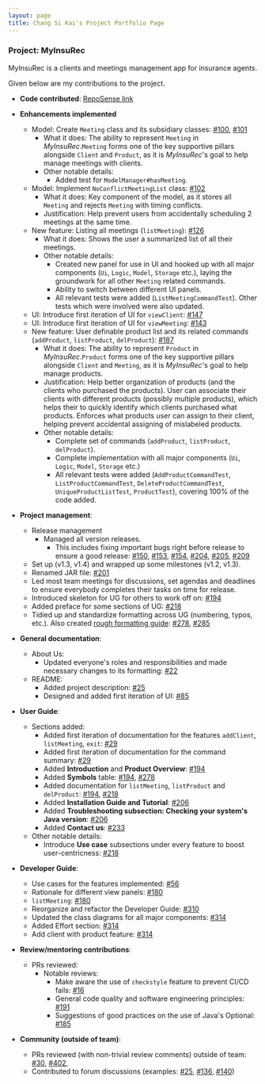 ```yaml
---
layout: page
title: Chang Si Kai's Project Portfolio Page
---
```


### Project: MyInsuRec

MyInsuRec is a clients and meetings management app for insurance agents.

Given below are my contributions to the project.

* **Code contributed**: [RepoSense link](https://nus-cs2103-ay2223s1.github.io/tp-dashboard/?search=sikai00&breakdown=true&sort=groupTitle&sortWithin=title&since=2022-09-16&timeframe=commit&mergegroup=&groupSelect=groupByRepos&checkedFileTypes=docs~functional-code~test-code~other)

* **Enhancements implemented**
    * Model: Create `Meeting` class and its subsidiary classes: [#100](https://github.com/AY2223S1-CS2103T-W16-4/tp/pull/100), [#101](https://github.com/AY2223S1-CS2103T-W16-4/tp/pull/101)
        * What it does: The ability to represent `Meeting` in _MyInsuRec_.`Meeting` forms one of the key supportive pillars alongside `Client` and `Product`, as it is _MyInsuRec_'s goal to help manage meetings with clients.
        * Other notable details:
            * Added test for `ModelManager#hasMeeting`.
    * Model: Implement `NoConflictMeetingList` class: [#102](https://github.com/AY2223S1-CS2103T-W16-4/tp/pull/102)
        * What it does: Key component of the model, as it stores all `Meeting` and rejects `Meeting` with timing conflicts.
        * Justification: Help prevent users from accidentally scheduling 2 meetings at the same time.
    * New feature: Listing all meetings (`listMeeting`): [#126](https://github.com/AY2223S1-CS2103T-W16-4/tp/pull/126)
        * What it does: Shows the user a summarized list of all their meetings.
        * Other notable details: 
            * Created new panel for use in UI and hooked up with all major components (`Ui`, `Logic`, `Model`, `Storage` etc.), laying the groundwork for all other `Meeting` related commands.
            * Ability to switch between different UI panels.
            * All relevant tests were added (`ListMeetingCommandTest`). Other tests which were involved were also updated.
    * UI: Introduce first iteration of UI for `viewClient`: [#147](https://github.com/AY2223S1-CS2103T-W16-4/tp/pull/147)
    * UI: Introduce first iteration of UI for `viewMeeting`: [#143](https://github.com/AY2223S1-CS2103T-W16-4/tp/pull/143)
    * New feature: User definable product list and its related commands (`addProduct`, `listProduct`, `delProduct`): [#187](https://github.com/AY2223S1-CS2103T-W16-4/tp/pull/187)
        * What it does: The ability to represent `Product` in _MyInsuRec_.`Product` forms one of the key supportive pillars alongside `Client` and `Meeting`, as it is _MyInsuRec_'s goal to help manage products.
        * Justification: Help better organization of products (and the clients who purchased the products). User can associate their clients with different products (possibly multiple products), which helps their to quickly identify which clients purchased what products. Enforces what products user can assign to their client, helping prevent accidental assigning of mislabeled products.
        * Other notable details:
            * Complete set of commands (`addProduct`, `listProduct`, `delProduct`).
            * Complete implementation with all major components (`Ui`, `Logic`, `Model`, `Storage` etc.)
            * All relevant tests were added (`AddProductCommandTest`, `ListProductCommandTest`, `DeleteProductCommandTest`, `UniqueProductListTest`, `ProductTest`), covering 100% of the code added.

* **Project management**:
    * Release management
        * Managed all version releases.
            * This includes fixing important bugs right before release to ensure a good release: [#150](https://github.com/AY2223S1-CS2103T-W16-4/tp/pull/150), [#153](https://github.com/AY2223S1-CS2103T-W16-4/tp/pull/153), [#154](https://github.com/AY2223S1-CS2103T-W16-4/tp/pull/154), [#204](https://github.com/AY2223S1-CS2103T-W16-4/tp/pull/204), [#205](https://github.com/AY2223S1-CS2103T-W16-4/tp/pull/205), [#209](https://github.com/AY2223S1-CS2103T-W16-4/tp/pull/209)
    * Set up (v1.3, v1.4) and wrapped up some milestones (v1.2, v1.3).
    * Renamed JAR file: [#201](https://github.com/AY2223S1-CS2103T-W16-4/tp/pull/201)
    * Led most team meetings for discussions, set agendas and deadlines to ensure everybody completes their tasks on time for release.
    * Introduced skeleton for UG for others to work off on: [#194](https://github.com/AY2223S1-CS2103T-W16-4/tp/pull/194)
    * Added preface for some sections of UG: [#218](https://github.com/AY2223S1-CS2103T-W16-4/tp/pull/218)
    * Tidied up and standardize formatting across UG (numbering, typos, etc.). Also created [rough formatting guide](https://docs.google.com/document/d/1c9IWYMYPcLlwPadN1ml3aglUxt-0pMV7zbsSpisGfR8/): [#278](https://github.com/AY2223S1-CS2103T-W16-4/tp/pull/278), [#285](https://github.com/AY2223S1-CS2103T-W16-4/tp/pull/285)

* **General documentation**:
    * About Us:
        * Updated everyone's roles and responsibilities and made necessary changes to its formatting: [#22](https://github.com/AY2223S1-CS2103T-W16-4/tp/pull/22)
    * README:
        * Added project description: [#25](https://github.com/AY2223S1-CS2103T-W16-4/tp/pull/25)
        * Designed and added first iteration of UI: [#85](https://github.com/AY2223S1-CS2103T-W16-4/tp/pull/85)

* **User Guide**:
    * Sections added:
        * Added first iteration of documentation for the features `addClient`, `listMeeting`, `exit`: [#29](https://github.com/AY2223S1-CS2103T-W16-4/tp/pull/29)
        * Added first iteration of documentation for the command summary: [#29](https://github.com/AY2223S1-CS2103T-W16-4/tp/pull/29)
        * Added **Introduction** and **Product Overview**: [#194](https://github.com/AY2223S1-CS2103T-W16-4/tp/pull/194)
        * Added **Symbols** table: [#194](https://github.com/AY2223S1-CS2103T-W16-4/tp/pull/194), [#278](https://github.com/AY2223S1-CS2103T-W16-4/tp/pull/278)
        * Added documentation for `listMeeting`, `listProduct` and `delProduct`: [#194](https://github.com/AY2223S1-CS2103T-W16-4/tp/pull/194), [#218](https://github.com/AY2223S1-CS2103T-W16-4/tp/pull/218)
        * Added **Installation Guide and Tutorial**: [#206](https://github.com/AY2223S1-CS2103T-W16-4/tp/pull/206)
        * Added **Troubleshooting subsection: Checking your system's Java version**: [#206](https://github.com/AY2223S1-CS2103T-W16-4/tp/pull/206)
        * Added **Contact us**: [#233](https://github.com/AY2223S1-CS2103T-W16-4/tp/pull/233)
    * Other notable details:
        * Introduce **Use case** subsections under every feature to boost user-centricness: [#218](https://github.com/AY2223S1-CS2103T-W16-4/tp/pull/218)

* **Developer Guide**:
    * Use cases for the features implemented: [#56](https://github.com/AY2223S1-CS2103T-W16-4/tp/pull/56)
    * Rationale for different view panels: [#180](https://github.com/AY2223S1-CS2103T-W16-4/tp/pull/180)
    * `listMeeting`: [#180](https://github.com/AY2223S1-CS2103T-W16-4/tp/pull/180)
    * Reorganize and refactor the Developer Guide: [#310](https://github.com/AY2223S1-CS2103T-W16-4/tp/pull/310)
    * Updated the class diagrams for all major components: [#314](https://github.com/AY2223S1-CS2103T-W16-4/tp/pull/314)
    * Added Effort section: [#314](https://github.com/AY2223S1-CS2103T-W16-4/tp/pull/314)
    * Add client with product feature: [#314](https://github.com/AY2223S1-CS2103T-W16-4/tp/pull/314)

* **Review/mentoring contributions**:
    * PRs reviewed:
      * Notable reviews:
        * Make aware the use of `checkstyle` feature to prevent CI/CD fails: [#16](https://github.com/AY2223S1-CS2103T-W16-4/tp/pull/16)
        * General code quality and software engineering principles: [#191](https://github.com/AY2223S1-CS2103T-W16-4/tp/pull/191)
        * Suggestions of good practices on the use of Java's Optional: [#185](https://github.com/AY2223S1-CS2103T-W16-4/tp/pull/185)

* **Community (outside of team)**:
    * PRs reviewed (with non-trivial review comments) outside of team: [#30](https://github.com/nus-cs2103-AY2223S1/ip/pull/30/files/8747b6733960793f58073631497b68ef093b584a), [#402](https://github.com/nus-cs2103-AY2223S1/ip/pull/402/files/3e90719169c9d34d360f5f543bf639817b2e78ac),
    * Contributed to forum discussions (examples: [#25](https://github.com/nus-cs2103-AY2223S1/forum/issues/25), [#136](https://github.com/nus-cs2103-AY2223S1/forum/issues/136), [#140](https://github.com/nus-cs2103-AY2223S1/forum/issues/140))
